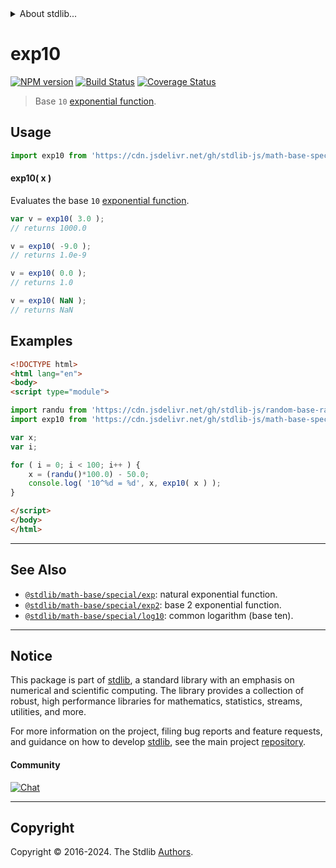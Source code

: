 <!--

@license Apache-2.0

Copyright (c) 2022 The Stdlib Authors.

Licensed under the Apache License, Version 2.0 (the "License");
you may not use this file except in compliance with the License.
You may obtain a copy of the License at

   http://www.apache.org/licenses/LICENSE-2.0

Unless required by applicable law or agreed to in writing, software
distributed under the License is distributed on an "AS IS" BASIS,
WITHOUT WARRANTIES OR CONDITIONS OF ANY KIND, either express or implied.
See the License for the specific language governing permissions and
limitations under the License.

-->


<details>
  <summary>
    About stdlib...
  </summary>
  <p>We believe in a future in which the web is a preferred environment for numerical computation. To help realize this future, we've built stdlib. stdlib is a standard library, with an emphasis on numerical and scientific computation, written in JavaScript (and C) for execution in browsers and in Node.js.</p>
  <p>The library is fully decomposable, being architected in such a way that you can swap out and mix and match APIs and functionality to cater to your exact preferences and use cases.</p>
  <p>When you use stdlib, you can be absolutely certain that you are using the most thorough, rigorous, well-written, studied, documented, tested, measured, and high-quality code out there.</p>
  <p>To join us in bringing numerical computing to the web, get started by checking us out on <a href="https://github.com/stdlib-js/stdlib">GitHub</a>, and please consider <a href="https://opencollective.com/stdlib">financially supporting stdlib</a>. We greatly appreciate your continued support!</p>
</details>

# exp10

[![NPM version][npm-image]][npm-url] [![Build Status][test-image]][test-url] [![Coverage Status][coverage-image]][coverage-url] <!-- [![dependencies][dependencies-image]][dependencies-url] -->

> Base `10` [exponential function][exponential-function].



<section class="usage">

## Usage

```javascript
import exp10 from 'https://cdn.jsdelivr.net/gh/stdlib-js/math-base-special-exp10@v0.2.1-esm/index.mjs';
```

#### exp10( x )

Evaluates the base `10` [exponential function][exponential-function].

```javascript
var v = exp10( 3.0 );
// returns 1000.0

v = exp10( -9.0 );
// returns 1.0e-9

v = exp10( 0.0 );
// returns 1.0

v = exp10( NaN );
// returns NaN
```

</section>

<!-- /.usage -->

<section class="examples">

## Examples

<!-- eslint no-undef: "error" -->

```html
<!DOCTYPE html>
<html lang="en">
<body>
<script type="module">

import randu from 'https://cdn.jsdelivr.net/gh/stdlib-js/random-base-randu@esm/index.mjs';
import exp10 from 'https://cdn.jsdelivr.net/gh/stdlib-js/math-base-special-exp10@v0.2.1-esm/index.mjs';

var x;
var i;

for ( i = 0; i < 100; i++ ) {
    x = (randu()*100.0) - 50.0;
    console.log( '10^%d = %d', x, exp10( x ) );
}

</script>
</body>
</html>
```

</section>

<!-- /.examples -->

<!-- C interface documentation. -->



<!-- Section for related `stdlib` packages. Do not manually edit this section, as it is automatically populated. -->

<section class="related">

* * *

## See Also

-   <span class="package-name">[`@stdlib/math-base/special/exp`][@stdlib/math/base/special/exp]</span><span class="delimiter">: </span><span class="description">natural exponential function.</span>
-   <span class="package-name">[`@stdlib/math-base/special/exp2`][@stdlib/math/base/special/exp2]</span><span class="delimiter">: </span><span class="description">base 2 exponential function.</span>
-   <span class="package-name">[`@stdlib/math-base/special/log10`][@stdlib/math/base/special/log10]</span><span class="delimiter">: </span><span class="description">common logarithm (base ten).</span>

</section>

<!-- /.related -->

<!-- Section for all links. Make sure to keep an empty line after the `section` element and another before the `/section` close. -->


<section class="main-repo" >

* * *

## Notice

This package is part of [stdlib][stdlib], a standard library with an emphasis on numerical and scientific computing. The library provides a collection of robust, high performance libraries for mathematics, statistics, streams, utilities, and more.

For more information on the project, filing bug reports and feature requests, and guidance on how to develop [stdlib][stdlib], see the main project [repository][stdlib].

#### Community

[![Chat][chat-image]][chat-url]

---

## Copyright

Copyright &copy; 2016-2024. The Stdlib [Authors][stdlib-authors].

</section>

<!-- /.stdlib -->

<!-- Section for all links. Make sure to keep an empty line after the `section` element and another before the `/section` close. -->

<section class="links">

[npm-image]: http://img.shields.io/npm/v/@stdlib/math-base-special-exp10.svg
[npm-url]: https://npmjs.org/package/@stdlib/math-base-special-exp10

[test-image]: https://github.com/stdlib-js/math-base-special-exp10/actions/workflows/test.yml/badge.svg?branch=v0.2.1
[test-url]: https://github.com/stdlib-js/math-base-special-exp10/actions/workflows/test.yml?query=branch:v0.2.1

[coverage-image]: https://img.shields.io/codecov/c/github/stdlib-js/math-base-special-exp10/main.svg
[coverage-url]: https://codecov.io/github/stdlib-js/math-base-special-exp10?branch=main

<!--

[dependencies-image]: https://img.shields.io/david/stdlib-js/math-base-special-exp10.svg
[dependencies-url]: https://david-dm.org/stdlib-js/math-base-special-exp10/main

-->

[chat-image]: https://img.shields.io/gitter/room/stdlib-js/stdlib.svg
[chat-url]: https://app.gitter.im/#/room/#stdlib-js_stdlib:gitter.im

[stdlib]: https://github.com/stdlib-js/stdlib

[stdlib-authors]: https://github.com/stdlib-js/stdlib/graphs/contributors

[umd]: https://github.com/umdjs/umd
[es-module]: https://developer.mozilla.org/en-US/docs/Web/JavaScript/Guide/Modules

[deno-url]: https://github.com/stdlib-js/math-base-special-exp10/tree/deno
[deno-readme]: https://github.com/stdlib-js/math-base-special-exp10/blob/deno/README.md
[umd-url]: https://github.com/stdlib-js/math-base-special-exp10/tree/umd
[umd-readme]: https://github.com/stdlib-js/math-base-special-exp10/blob/umd/README.md
[esm-url]: https://github.com/stdlib-js/math-base-special-exp10/tree/esm
[esm-readme]: https://github.com/stdlib-js/math-base-special-exp10/blob/esm/README.md
[branches-url]: https://github.com/stdlib-js/math-base-special-exp10/blob/main/branches.md

[exponential-function]: https://en.wikipedia.org/wiki/Exponential_function

<!-- <related-links> -->

[@stdlib/math/base/special/exp]: https://github.com/stdlib-js/math-base-special-exp/tree/esm

[@stdlib/math/base/special/exp2]: https://github.com/stdlib-js/math-base-special-exp2/tree/esm

[@stdlib/math/base/special/log10]: https://github.com/stdlib-js/math-base-special-log10/tree/esm

<!-- </related-links> -->

</section>

<!-- /.links -->

